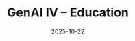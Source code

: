 ---
layout: lecture
published: true    # jekyll on to ensure lecture content is rendered
released: true    # custom variable to display link on webpage
number: 9
week: 9
date: 2025-10-22
presented_by: Lisa Yan
title: GenAI IV – Education
files:
  slides: https://drive.google.com/file/d/1S18X9D4c3R-9sM7vIcgE78GkxxY7kNLF/view?usp=sharing
  survey:
    name:
    link:
    required:
  additional_files:
readings: 
  - name: "The Whole of the Whole Earth Catalog Is Now Online"
    link: "https://www.wired.com/story/whole-earth-catalog-now-online-internet-archive/"
    target:
    author: Boone Ashworth
    publisher: Wired
    year: 2023
    type: required
    is_h195: 
    edpost: https://edstem.org/us/courses/73099/discussion/6442597
  - name: "Don’t Be Evil: Fred Turner on Utopias, Frontiers, and Brogrammers"
    link: "https://logicmag.io/justice/fred-turner-dont-be-evil/"
    target:
    author: 
    publisher: Logic(s)
    year: 2017
    type: required
    is_h195:
    edpost: https://edstem.org/us/courses/73099/discussion/6442596
  - name: "There is no 'Nice' Web. Yet."
    link: "https://lagunab.com/magazine/essay-there-is-no-nice-web-yet-by-bri-griffin"
    target:
    author: Bri Griffin
    publisher: Laguna~B
    year: 2025
    type: required
    is_h195:
    edpost: https://edstem.org/us/courses/73099/discussion/6443308
  - name: Whole Earth Index (explore!)
    link: https://wholeearth.info/
    target: 
    author:
    publisher: 
    year:
    misc: 
    type: recommended
    is_h195:
    edpost: https://edstem.org/us/courses/73099/discussion/6442595
  - name: "What the Silicon Valley Prophet Sees on the Horizon"
    link: https://www.nytimes.com/2022/03/23/technology/stewart-brand-tech-personal-computer.html
    target: 
    author: John Markoff
    publisher: New York Times
    year: 2022
    misc: 
    type: recommended
    is_h195:
    edpost: https://edstem.org/us/courses/73099/discussion/6442594
  - name: "The Whole Earth CataBlog"
    link: https://sophiawliu.com/blog.phia/the-whole-earth-catablog/
    target: 
    author: Sophia Liu
    publisher:
    year: 2024
    misc: 
    type: optional
    is_h195:
    edpost: https://edstem.org/us/courses/73099/discussion/6442593

---